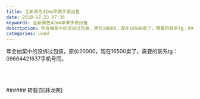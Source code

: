 ```yaml
---
title: 全新黑色42mm苹果手表出售
date: 2018-12-23 07:36
keywords: 全新黑色42mm苹果手表出售
description: 年会抽奖中的没拆过包装，原价20000，现在16500卖了，需要的联系tg：09664421637手机号同。
categories: used
---
```

<td class="t_f" id="postmessage_2537941">

年会抽奖中的没拆过包装，原价20000，现在16500卖了，需要的联系tg：09664421637手机号同。<br/>
<img alt="" border="0" class="zoom" data-cf-modified-034dac1d542df026c5d382e6-="" file="http://www.flw.ph/data/appbyme/upload/image/201812/23/ssalKroJgNbr.jpg" id="aimg_RiFUl" lazyloadthumb="1" onclick="" onmouseover="" src="http://www.flw.ph/data/appbyme/upload/image/201812/23/ssalKroJgNbr.jpg"/><br/>
<br/>
<img alt="" border="0" class="zoom" data-cf-modified-034dac1d542df026c5d382e6-="" file="http://www.flw.ph/data/appbyme/upload/image/201812/23/ds5EO0dr2N7F.jpg" id="aimg_rxsEY" lazyloadthumb="1" onclick="" onmouseover="" src="http://www.flw.ph/data/appbyme/upload/image/201812/23/ds5EO0dr2N7F.jpg"/><br/>
<br/>
<img alt="" border="0" class="zoom" data-cf-modified-034dac1d542df026c5d382e6-="" file="http://www.flw.ph/data/appbyme/upload/image/201812/23/PxWzHag2NHIG.jpg" id="aimg_xmc5o" lazyloadthumb="1" onclick="" onmouseover="" src="http://www.flw.ph/data/appbyme/upload/image/201812/23/PxWzHag2NHIG.jpg"/><br/>
<br/>
</td>
###### 转载自[菲龙网]